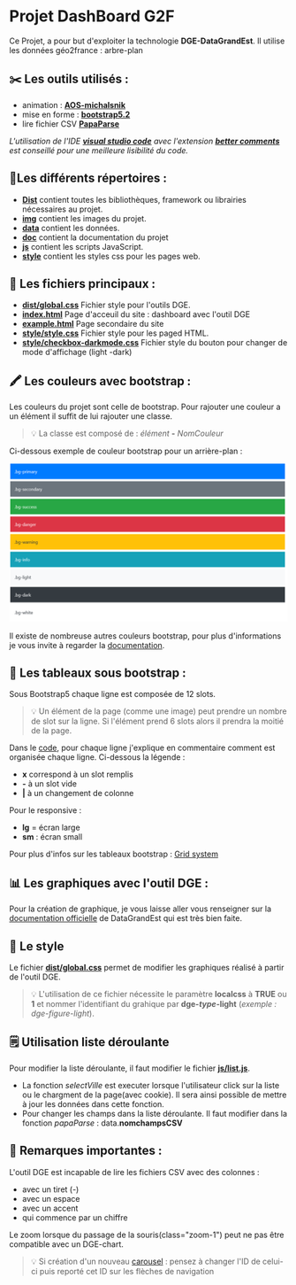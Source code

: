 
# Projet DashBoard G2F

Ce Projet, a pour but d'exploiter la technologie **DGE-DataGrandEst**.
Il utilise les données géo2france : arbre-plan


## ✂️ Les outils utilisés :
- animation : [**AOS-michalsnik**](https://michalsnik.github.io/aos/)
- mise en forme : [**bootstrap5.2**](https://getbootstrap.com/)
- lire fichier CSV [**PapaParse**](https://www.papaparse.com)

*L'utilisation de l'IDE [**visual studio code**](https://code.visualstudio.com/) avec l'extension [**better comments**](https://marketplace.visualstudio.com/items?itemName=aaron-bond.better-comments) est conseillé pour une meilleure lisibilité du code.*

## 📂Les différents répertoires :


- [**Dist**](./dist/) contient toutes les bibliothèques, framework ou librairies nécessaires au projet.
- [**img**](./img/) contient les images du projet.
- [**data**](./data/) contient les données.
- [**doc**](./doc/) contient la documentation du projet
- [**js**](./js/) contient les scripts JavaScript.
- [**style**](./style/) contient les styles css pour les pages web.

## 📝 Les fichiers principaux :


- [**dist/global.css**](./dist/global.css) Fichier style pour l'outils DGE.
- [**index.html**](./index.html) Page d'acceuil du site : dashboard avec l'outil DGE
- [**example.html**](./example.html/) Page secondaire du site
- [**style/style.css**](./style/style.css) Fichier style pour les paged HTML.
- [**style/checkbox-darkmode.css**](./style/checkbox-darkmode.css) Fichier style du bouton pour changer de mode d'affichage (light -dark)

## 🖍️ Les couleurs avec bootstrap :

Les couleurs du projet sont celle de bootstrap. Pour rajouter une couleur a un élément il suffit de lui rajouter une classe.


> 💡 La classe est composé de : *élément* **-** *NomCouleur*

Ci-dessous exemple de couleur bootstrap pour un arrière-plan :

<img src="./doc/color-bootstrap.jpg" alt="bootstrap-color" width="800"/>

Il existe de nombreuse autres couleurs bootstrap, pour plus d'informations je vous invite à regarder la [documentation](https://getbootstrap.com/docs/5.2/customize/color/).

## 📅 Les tableaux sous bootstrap :

Sous Bootstrap5 chaque ligne est composée de 12 slots.


> 💡 Un élément de la page (comme une image) peut prendre un nombre de slot sur la ligne. Si l'élément prend 6 slots alors il prendra la moitié de la page.


Dans le [code](./index.html), pour chaque ligne j'explique en commentaire comment est organisée chaque ligne. Ci-dessous la légende :

- **x** correspond à un slot remplis
- **-** à un slot vide 
- **|** à un changement de colonne 

Pour le responsive : 
- **lg** = écran large 
- **sm** : écran small 

Pour plus d'infos sur les tableaux bootstrap : [Grid system](https://getbootstrap.com/docs/5.2/layout/grid/)

## 📊 Les graphiques avec l'outil DGE :

Pour la création de graphique, je vous laisse aller vous renseigner sur la [documentation officielle](https://www.datagrandest.fr/tools/dge-dataviz-components/documentation/documentation-chart.html) de DataGrandEst qui est très bien faite.


## 🎨 Le style

Le fichier [**dist/global.css**](./dist/global.css) permet de modifier les graphiques réalisé à partir de l'outil DGE.

>💡 L'utilisation de ce fichier nécessite le paramètre **localcss** à **TRUE** ou **1** et nommer l'identifiant du grahique par **dge-*type*-light** (*exemple : dge-figure-light*).

## 🗒️ Utilisation liste déroulante

Pour modifier la liste déroulante, il faut modifier le fichier [**js/list.js**](./js/list.js).

- La fonction *selectVille* est executer lorsque l'utilisateur click sur la liste ou le chargment de la page(avec cookie). Il sera ainsi possible de mettre à jour les données dans cette fonction.
- Pour changer les champs dans la liste déroulante. Il faut modifier dans la fonction *papaParse* : data.**nomchampsCSV**




## 🧩 Remarques importantes :

L'outil DGE est incapable de lire les fichiers CSV avec des colonnes : 
- avec un tiret (-)
- avec un espace
- avec un accent
- qui commence par un chiffre

Le zoom lorsque du passage de la souris(class="zoom-1") peut ne pas être compatible avec un DGE-chart. 

>💡 Si création d'un nouveau [carousel](https://getbootstrap.com/docs/5.2/components/carousel/) : pensez à changer l'ID de celui-ci puis reporté cet ID sur les flèches de navigation




